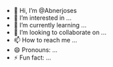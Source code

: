 - 👋 Hi, I’m @Abnerjoses
- 👀 I’m interested in ...
- 🌱 I’m currently learning ...
- 💞️ I’m looking to collaborate on ...
- 📫 How to reach me ...
- 😄 Pronouns: ...
- ⚡ Fun fact: ...

<!---
Abnerjoses/Abnerjoses is a ✨ special ✨ repository because its `README.md` (this file) appears on your GitHub profile.
You can click the Preview link to take a look at your changes.
--->
